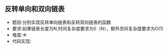 ## 反转单向和双向链表
* 题目:分别实现反转单向链表和反转双向链表的函数
* 要求:如果链表长度为N,时间复杂度要求为0（N），额外空间复杂度要求为O(1)
* 难度:☆
* 代码实现:
```

```
